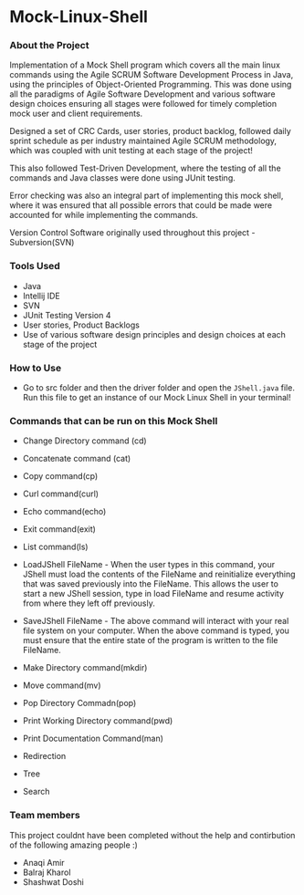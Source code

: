 # Mock-Linux-Shell

### About the Project

Implementation of a Mock Shell program which covers all the main linux commands using the Agile SCRUM Software Development Process in Java, using the principles of Object-Oriented Programming. This was done using all the paradigms of Agile Software Development and various software design choices ensuring all stages were followed for timely completion mock user and client requirements.

Designed a set of CRC Cards, user stories, product backlog, followed daily sprint schedule as per industry maintained Agile SCRUM methodology, which was coupled with unit testing at each stage of the project! 

This also followed Test-Driven Development, where the testing of all the commands and Java classes were done using JUnit testing. 

Error checking was also an integral part of implementing this mock shell, where it was ensured that all possible errors that could be made were accounted for while implementing the commands.

Version Control Software originally used throughout this project - Subversion(SVN)

### Tools Used 

- Java
- Intellij IDE
- SVN
- JUnit Testing Version 4
- User stories, Product Backlogs
- Use of various software design principles and design choices at each stage of the project
### How to Use
- Go to src folder and then the driver folder and open the `JShell.java` file. Run this file to get an instance of our Mock Linux Shell in your terminal! 

### Commands that can be run on this Mock Shell

- Change Directory command (cd)
- Concatenate command (cat) 
- Copy command(cp)
- Curl command(curl) 
- Echo command(echo)
- Exit command(exit)
- List command(ls)
- LoadJShell FileName - When the user types in this command, your JShell must load the contents of the FileName and reinitialize everything that was saved previously into the FileName. This allows the user to start a new JShell session, type in load FileName and resume activity from where they left off previously.

- SaveJShell FileName - The above command will interact with your real file system on your computer. When the above command is typed, you must ensure that the entire state of the program is written to the file FileName.

- Make Directory command(mkdir)
- Move command(mv)
- Pop Directory Commadn(pop)
- Print Working Directory command(pwd)
- Print Documentation Command(man)
- Redirection 
- Tree
- Search

### Team members 

This project couldnt have been completed without the help and contirbution of the following amazing people :) 

- Anaqi Amir
- Balraj Kharol
- Shashwat Doshi
